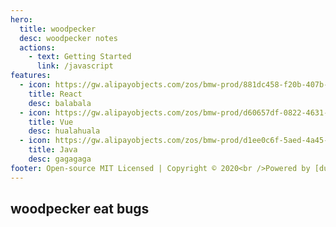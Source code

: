 ```yaml
---
hero:
  title: woodpecker
  desc: woodpecker notes
  actions:
    - text: Getting Started
      link: /javascript
features:
  - icon: https://gw.alipayobjects.com/zos/bmw-prod/881dc458-f20b-407b-947a-95104b5ec82b/k79dm8ih_w144_h144.png
    title: React
    desc: balabala
  - icon: https://gw.alipayobjects.com/zos/bmw-prod/d60657df-0822-4631-9d7c-e7a869c2f21c/k79dmz3q_w126_h126.png
    title: Vue
    desc: hualahuala
  - icon: https://gw.alipayobjects.com/zos/bmw-prod/d1ee0c6f-5aed-4a45-a507-339a4bfe076c/k7bjsocq_w144_h144.png
    title: Java
    desc: gagagaga
footer: Open-source MIT Licensed | Copyright © 2020<br />Powered by [dumi](https://d.umijs.org)
---
```


## woodpecker eat bugs
